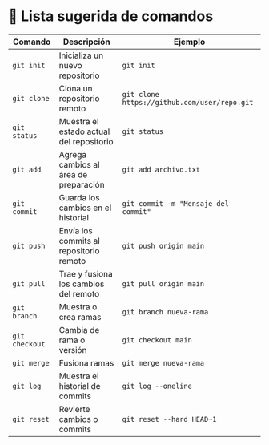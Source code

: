 # 📘 Lista sugerida de comandos

| Comando       | Descripción                            | Ejemplo                                   |
|----------------|----------------------------------------|-------------------------------------------|
| `git init`     | Inicializa un nuevo repositorio        | `git init`                                |
| `git clone`    | Clona un repositorio remoto            | `git clone https://github.com/user/repo.git` |
| `git status`   | Muestra el estado actual del repositorio | `git status`                            |
| `git add`      | Agrega cambios al área de preparación  | `git add archivo.txt`                     |
| `git commit`   | Guarda los cambios en el historial     | `git commit -m "Mensaje del commit"`      |
| `git push`     | Envía los commits al repositorio remoto | `git push origin main`                   |
| `git pull`     | Trae y fusiona los cambios del remoto  | `git pull origin main`                    |
| `git branch`   | Muestra o crea ramas                   | `git branch nueva-rama`                   |
| `git checkout` | Cambia de rama o versión               | `git checkout main`                       |
| `git merge`    | Fusiona ramas                          | `git merge nueva-rama`                    |
| `git log`      | Muestra el historial de commits        | `git log --oneline`                       |
| `git reset`    | Revierte cambios o commits             | `git reset --hard HEAD~1`  
